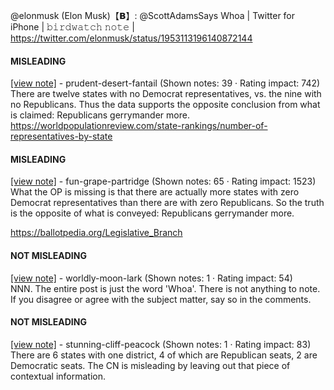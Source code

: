 @elonmusk (Elon Musk)【𝗕】: @ScottAdamsSays Whoa | Twitter for iPhone | 𝚋𝚒𝚛𝚍𝚠𝚊𝚝𝚌𝚑 𝚗𝚘𝚝𝚎 | https://twitter.com/elonmusk/status/1953113196140872144

#### MISLEADING

[[view note]](https://x.com/i/birdwatch/n/1953299257995243659) - prudent-desert-fantail (Shown notes: 39 · Rating impact: 742)\
There are twelve states with no Democrat representatives, vs. the nine with no Republicans. Thus the data supports the opposite conclusion from what is claimed: Republicans gerrymander more.
https://worldpopulationreview.com/state-rankings/number-of-representatives-by-state

#### MISLEADING

[[view note]](https://x.com/i/birdwatch/n/1953294443089395717) - fun-grape-partridge (Shown notes: 65 · Rating impact: 1523)\
What the OP is missing is that there are actually more states with zero Democrat representatives than there are with zero Republicans. So the truth is the opposite of what is conveyed: Republicans gerrymander more.

https://ballotpedia.org/Legislative_Branch

#### NOT MISLEADING

[[view note]](https://x.com/i/birdwatch/n/1953338178263232940) - worldly-moon-lark (Shown notes: 1 · Rating impact: 54)\
NNN. The entire post is just the word 'Whoa'. There is not anything to note. If you disagree or agree with the subject matter, say so in the comments. 

#### NOT MISLEADING

[[view note]](https://x.com/i/birdwatch/n/1953301383207158238) - stunning-cliff-peacock (Shown notes: 1 · Rating impact: 83)\
There are 6 states with one district, 4 of which are Republican seats, 2 are Democratic seats.  The CN is misleading by leaving out that piece of contextual information.
